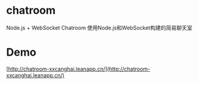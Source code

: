 # chatroom
Node.js + WebSocket Chatroom 使用Node.js和WebSocket构建的简易聊天室

# Demo
[http://chatroom-xxcanghai.leanapp.cn/](http://chatroom-xxcanghai.leanapp.cn/)

